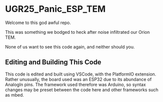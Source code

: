 # UGR25_Panic_ESP_TEM

Welcome to this god awful repo.

This was something we bodged to heck after noise infiltrated our Orion TEM. 

None of us want to see this code again, and neither should you.

## Editing and Building This Code

This code is edited and built using VSCode, with the PlatformIO extension. Rather unusually, the board used was an ESP32 due to its abundance of AnalogIn pins. The framework used therefore was Arduino, so syntax changes may be preset between the code here and other frameworks such as mbed.
